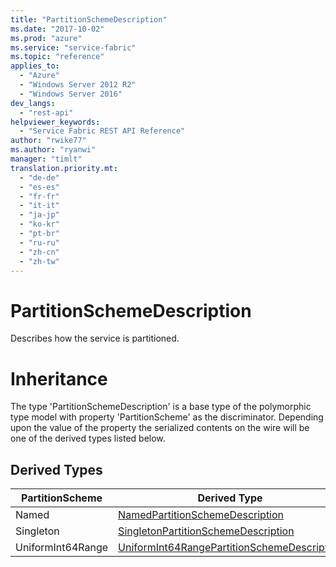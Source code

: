 ```yaml
---
title: "PartitionSchemeDescription"
ms.date: "2017-10-02"
ms.prod: "azure"
ms.service: "service-fabric"
ms.topic: "reference"
applies_to: 
  - "Azure"
  - "Windows Server 2012 R2"
  - "Windows Server 2016"
dev_langs: 
  - "rest-api"
helpviewer_keywords: 
  - "Service Fabric REST API Reference"
author: "rwike77"
ms.author: "ryanwi"
manager: "timlt"
translation.priority.mt: 
  - "de-de"
  - "es-es"
  - "fr-fr"
  - "it-it"
  - "ja-jp"
  - "ko-kr"
  - "pt-br"
  - "ru-ru"
  - "zh-cn"
  - "zh-tw"
---
```

# PartitionSchemeDescription

Describes how the service is partitioned.
# Inheritance

The type 'PartitionSchemeDescription' is a base type of the polymorphic type model with property 'PartitionScheme' as the discriminator.
Depending upon the value of the property the serialized contents on the wire will be one of the derived types listed below.
## Derived Types

| PartitionScheme | Derived Type |
| --- | --- | 
| Named | [NamedPartitionSchemeDescription](sfclient-model-namedpartitionschemedescription.md) |
| Singleton | [SingletonPartitionSchemeDescription](sfclient-model-singletonpartitionschemedescription.md) |
| UniformInt64Range | [UniformInt64RangePartitionSchemeDescription](sfclient-model-uniformint64rangepartitionschemedescription.md) |

